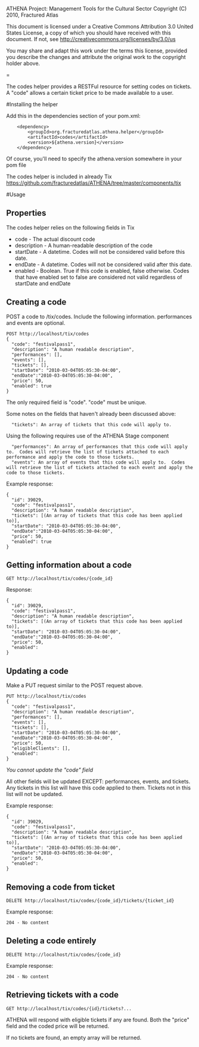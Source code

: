 ATHENA Project: Management Tools for the Cultural Sector
Copyright (C) 2010, Fractured Atlas

This document is licensed under a Creative Commons Attribution 3.0 United
States License, a copy of which you should have received with this
document. If not, see http://creativecommons.org/licenses/by/3.0/us

You may share and adapt this work under the terms this license, provided
you describe the changes and attribute the original work to the copyright
holder above.

=

The codes helper provides a RESTFul resource for setting codes on tickets.  A "code" allows a certain ticket price to be made available to a user.

#Installing the helper

Add this in the dependencies section of your pom.xml:

        <dependency>
            <groupId>org.fracturedatlas.athena.helper</groupId>
            <artifactId>codes</artifactId>
            <version>${athena.version}</version>
        </dependency>

Of course, you'll need to specify the athena.version somewhere in your pom file

The codes helper is included in already Tix <https://github.com/fracturedatlas/ATHENA/tree/master/components/tix>

#Usage

## Properties

The codes helper relies on the following fields in Tix

* code - The actual discount code
* description - A human-readable description of the code
* startDate - A datetime.  Codes will not be considered valid before this date.
* endDate - A datetime.  Codes will not be considered valid after this date.
* enabled - Boolean.  True if this code is enabled, false otherwise.  Codes that have enabled set to false are considered not valid regardless of startDate and endDate

## Creating a code

POST a code to /tix/codes.  Include the following information.  performances and events are optional.

    POST http://localhost/tix/codes
    {
      "code": "festivalpass1",
      "description": "A human readable description",
      "performances": [],
      "events": [],
      "tickets": [],
      "startDate": "2010-03-04T05:05:30-04:00",
      "endDate":"2010-03-04T05:05:30-04:00",
      "price": 50,
      "enabled": true
    }
    
The only required field is "code".  "code" must be unique. 
    
Some notes on the fields that haven't already been discussed above:

      "tickets": An array of tickets that this code will apply to.
      
Using the following requires use of the ATHENA Stage component

      "performances": An array of performances that this code will apply to.  Codes will retrieve the list of tickets attached to each performance and apply the code to those tickets.
      "events": An array of events that this code will apply to.  Codes will retrieve the list of tickets attached to each event and apply the code to those tickets.
      
Example response:

    {
      "id": 39029,
      "code": "festivalpass1",
      "description": "A human readable description",
      "tickets": [(An array of tickets that this code has been applied to)],
      "startDate": "2010-03-04T05:05:30-04:00",
      "endDate":"2010-03-04T05:05:30-04:00",
      "price": 50,
      "enabled": true
    }
    
## Getting information about a code

    GET http://localhost/tix/codes/{code_id}
    
Response:

    {
      "id": 39029,
      "code": "festivalpass1",
      "description": "A human readable description",
      "tickets": [(An array of tickets that this code has been applied to)],
      "startDate": "2010-03-04T05:05:30-04:00",
      "endDate":"2010-03-04T05:05:30-04:00",
      "price": 50,
      "enabled": 
    }    
    
## Updating a code

Make a PUT request similar to the POST request above.

    PUT http://localhost/tix/codes
    {
      "code": "festivalpass1",
      "description": "A human readable description",
      "performances": [],
      "events": [],
      "tickets": [],
      "startDate": "2010-03-04T05:05:30-04:00",
      "endDate":"2010-03-04T05:05:30-04:00",
      "price": 50,
      "eligibleClients": [],
      "enabled": 
    }

*You cannot update the "code" field*

All other fields will be updated EXCEPT: performances, events, and tickets.  Any tickets in this list will have this code applied to them.  Tickets not in this list will not be updated.

Example response:

    {
      "id": 39029,
      "code": "festivalpass1",
      "description": "A human readable description",
      "tickets": [(An array of tickets that this code has been applied to)],
      "startDate": "2010-03-04T05:05:30-04:00",
      "endDate":"2010-03-04T05:05:30-04:00",
      "price": 50,
      "enabled": 
    }
    
## Removing a code from ticket

    DELETE http://localhost/tix/codes/{code_id}/tickets/{ticket_id}
    
Example response:

    204 - No content
    
## Deleting a code entirely

    DELETE http://localhost/tix/codes/{code_id}
    
Example response:

    204 - No content
    
## Retrieving tickets with a code

    GET http://localhost/tix/codes/{id}/tickets?...
    
ATHENA will respond with eligible tickets if any are found.  Both the "price" field and the coded price will be returned.

If no tickets are found, an empty array will be returned.